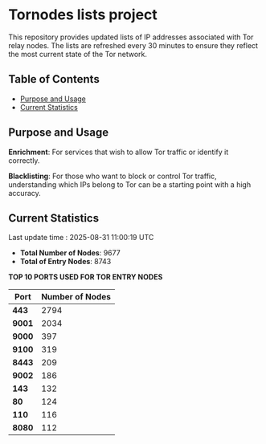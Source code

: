 # Tornodes lists project

This repository provides updated lists of IP addresses associated with Tor relay nodes. The lists are refreshed every 30 minutes to ensure they reflect the most current state of the Tor network.

## Table of Contents

- [Purpose and Usage](#purpose-and-usage)
- [Current Statistics](#current-statistics)


## Purpose and Usage

**Enrichment**: For services that wish to allow Tor traffic or identify it correctly.

**Blacklisting**: For those who want to block or control Tor traffic, understanding which IPs belong to Tor can be a starting point with a high accuracy.

## Current Statistics

Last update time : 2025-08-31 11:00:19 UTC

- **Total Number of Nodes**: 9677
- **Total of Entry Nodes**: 8743

**TOP 10 PORTS USED FOR TOR ENTRY NODES**

| **Port** | **Number of Nodes** |
|------|-----------------|
| **443**   | 2794  |
| **9001**   | 2034  |
| **9000**   | 397  |
| **9100**   | 319  |
| **8443**   | 209  |
| **9002**   | 186  |
| **143**   | 132  |
| **80**   | 124  |
| **110**   | 116  |
| **8080**   | 112  |

